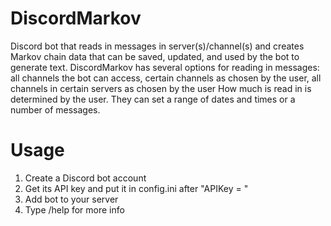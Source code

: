 # DiscordMarkov
Discord bot that reads in messages in server(s)/channel(s) and creates Markov chain data that can be saved, updated, and used by the bot to generate text.
DiscordMarkov has several options for reading in messages: all channels the bot can access, certain channels as chosen by the user, all channels in certain servers as chosen by the user
How much is read in is determined by the user. They can set a range of dates and times or a number of messages.

# Usage
1. Create a Discord bot account
2. Get its API key and put it in config.ini after "APIKey = "
3. Add bot to your server
4. Type /help for more info
